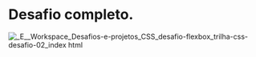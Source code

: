 # Desafio completo.


![_E__Workspace_Desafios-e-projetos_CSS_desafio-flexbox_trilha-css-desafio-02_index html](https://user-images.githubusercontent.com/69852246/233455793-7dfd928a-2e07-47a5-86ae-323e11871a74.png)
